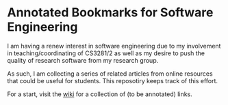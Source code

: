 Annotated Bookmarks for Software Engineering
============================================
I am having a renew interest in software engineering due to my involvement in teaching/coordinating of CS3281/2 as well as my desire to push the quality of research software from my research group.

As such, I am collecting a series of related articles from online resources that could be useful for students.  This reposotiry keeps track of this effort.

For a start, visit the [wiki](https://github.com/weitsang/software-engineering/wiki) for a collection of (to be annotated) links.
